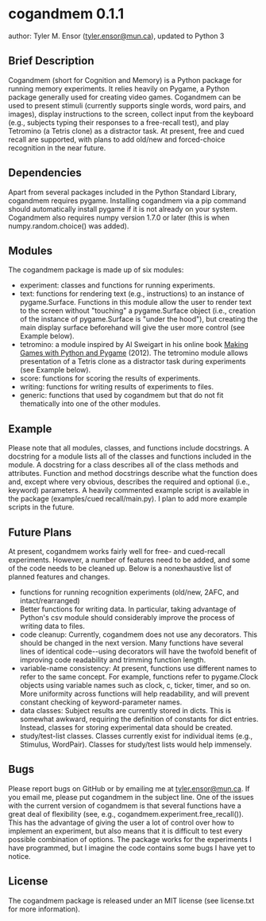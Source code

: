 # cogandmem 0.1.1
author: Tyler M. Ensor (tyler.ensor@mun.ca), updated to Python 3


## Brief Description
Cogandmem (short for Cognition and Memory) is a Python package for running memory experiments. It relies heavily on Pygame, a Python package generally used for creating video games.
Cogandmem can be used to present stimuli (currently supports single words, word pairs, and images), display instructions to the screen, collect input from the keyboard (e.g., subjects typing their responses to a free-recall test), and play Tetromino (a Tetris clone) as a distractor task.
At present, free and cued recall are supported, with plans to add old/new and forced-choice recognition in the near future.


## Dependencies
Apart from several packages included in the Python Standard Library, cogandmem requires pygame. Installing cogandmem via a pip command should automatically install pygame if it is not already on your system.
Cogandmem also requires numpy version 1.7.0 or later (this is when numpy.random.choice() was added).


## Modules
The cogandmem package is made up of six modules:
* experiment: classes and functions for running experiments.
* text: functions for rendering text (e.g., instructions) to an instance of pygame.Surface. Functions in this module allow the user to render text to the screen without "touching" a pygame.Surface object (i.e., creation of the instance of pygame.Surface is "under the hood"), but creating the main display surface beforehand will give the user more control (see Example below).
* tetromino: a module inspired by Al Sweigart in his online book [Making Games with Python and Pygame](http://inventwithpython.com/pygame) (2012). The tetromino module allows presentation of a Tetris clone as a distractor task during experiments (see Example below).
* score: functions for scoring the results of experiments.
* writing: functions for writing results of experiments to files.
* generic: functions that used by cogandmem but that do not fit thematically into one of the other modules.


## Example
Please note that all modules, classes, and functions include docstrings. A docstring for a module lists all of the classes and functions included in the module. A docstring for a class describes all of the class methods and attributes. Function and method docstrings describe what the function does and, except where very obvious, describes the required and optional (i.e., keyword) parameters.
A heavily commented example script is available in the package (examples/cued recall/main.py). I plan to add more example scripts in the future.


## Future Plans
At present, cogandmem works fairly well for free- and cued-recall experiments. However, a number of features need to be added, and some of the code needs to be cleaned up.
Below is a nonexhaustive list of planned features and changes.
* functions for running recognition experiments (old/new, 2AFC, and intact/rearranged)
* Better functions for writing data. In particular, taking advantage of Python's csv module should considerably improve the process of writing data to files.
* code cleanup: Currently, cogandmem does not use any decorators. This should be changed in the next version. Many functions have several lines of identical code--using decorators will have the twofold benefit of improving code readability and trimming function length.
* variable-name consistency: At present, functions use different names to refer to the same concept. For example, functions refer to pygame.Clock objects using variable names such as clock, c, ticker, timer, and so on. More uniformity across functions will help readability, and will prevent constant checking of keyword-parameter names.
* data classes: Subject results are currently stored in dicts. This is somewhat awkward, requiring the definition of constants for dict entries. Instead, classes for storing experimental data should be created.
* study/test-list classes. Classes currently exist for individual items (e.g., Stimulus, WordPair). Classes for study/test lists would help immensely.


## Bugs
Please report bugs on GitHub or by emailing me at tyler.ensor@mun.ca. If you email me, please put cogandmem in the subject line.
One of the issues with the current version of cogandmem is that several functions have a great deal of flexibility (see, e.g., cogandmem.experiment.free_recall()). This has the advantage of giving the user a lot of control over how to implement an experiment, but also means that it is difficult to test every possible combination of options. The package works for the experiments I have programmed, but I imagine the code contains some bugs I have yet to notice.


## License
The cogandmem package is released under an MIT license (see license.txt for more information).
